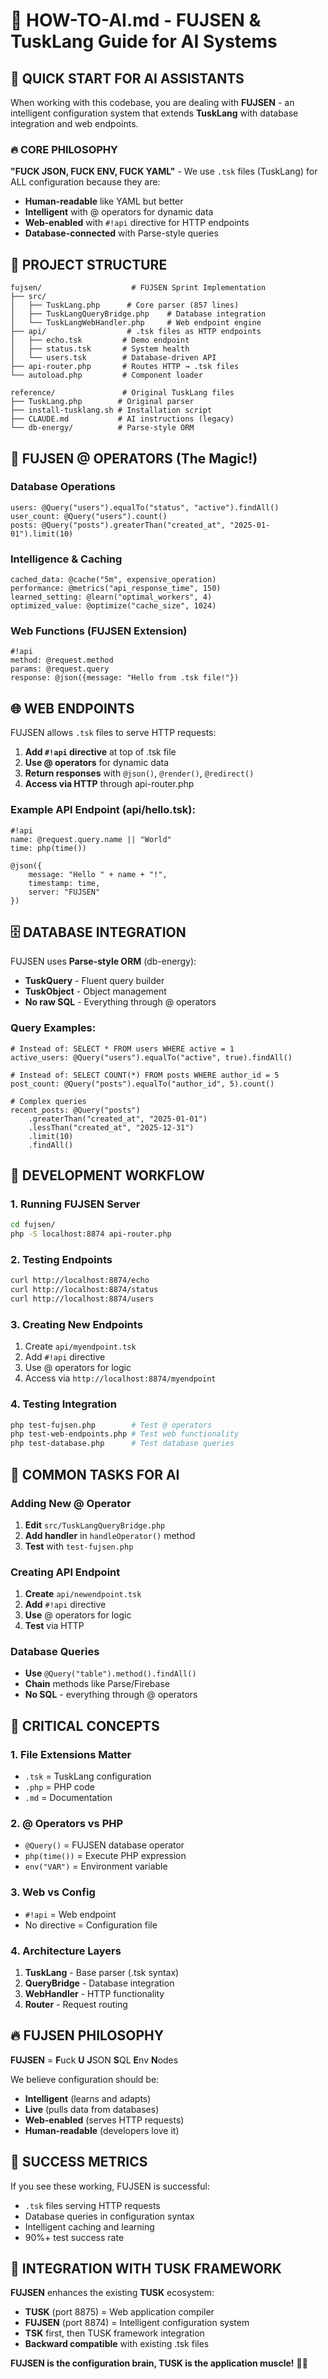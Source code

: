 # 🤖 HOW-TO-AI.md - FUJSEN & TuskLang Guide for AI Systems

## 🎯 QUICK START FOR AI ASSISTANTS

When working with this codebase, you are dealing with **FUJSEN** - an intelligent configuration system that extends **TuskLang** with database integration and web endpoints.

### 🔥 CORE PHILOSOPHY
**"FUCK JSON, FUCK ENV, FUCK YAML"** - We use `.tsk` files (TuskLang) for ALL configuration because they are:
- **Human-readable** like YAML but better
- **Intelligent** with @ operators for dynamic data
- **Web-enabled** with `#!api` directive for HTTP endpoints
- **Database-connected** with Parse-style queries

## 📁 PROJECT STRUCTURE

```
fujsen/                    # FUJSEN Sprint Implementation
├── src/
│   ├── TuskLang.php      # Core parser (857 lines)
│   ├── TuskLangQueryBridge.php    # Database integration
│   └── TuskLangWebHandler.php     # Web endpoint engine
├── api/                  # .tsk files as HTTP endpoints
│   ├── echo.tsk         # Demo endpoint
│   ├── status.tsk       # System health
│   └── users.tsk        # Database-driven API
├── api-router.php       # Routes HTTP → .tsk files
└── autoload.php         # Component loader

reference/               # Original TuskLang files
├── TuskLang.php        # Original parser
├── install-tusklang.sh # Installation script
├── CLAUDE.md           # AI instructions (legacy)
└── db-energy/          # Parse-style ORM
```

## 🚀 FUJSEN @ OPERATORS (The Magic!)

### Database Operations
```tsk
users: @Query("users").equalTo("status", "active").findAll()
user_count: @Query("users").count()
posts: @Query("posts").greaterThan("created_at", "2025-01-01").limit(10)
```

### Intelligence & Caching
```tsk
cached_data: @cache("5m", expensive_operation)
performance: @metrics("api_response_time", 150)
learned_setting: @learn("optimal_workers", 4)
optimized_value: @optimize("cache_size", 1024)
```

### Web Functions (FUJSEN Extension)
```tsk
#!api
method: @request.method
params: @request.query
response: @json({message: "Hello from .tsk file!"})
```

## 🌐 WEB ENDPOINTS

FUJSEN allows `.tsk` files to serve HTTP requests:

1. **Add `#!api` directive** at top of .tsk file
2. **Use @ operators** for dynamic data
3. **Return responses** with `@json()`, `@render()`, `@redirect()`
4. **Access via HTTP** through api-router.php

### Example API Endpoint (api/hello.tsk):
```tsk
#!api
name: @request.query.name || "World"
time: php(time())

@json({
    message: "Hello " + name + "!",
    timestamp: time,
    server: "FUJSEN"
})
```

## 🗄️ DATABASE INTEGRATION

FUJSEN uses **Parse-style ORM** (db-energy):
- **TuskQuery** - Fluent query builder
- **TuskObject** - Object management
- **No raw SQL** - Everything through @ operators

### Query Examples:
```tsk
# Instead of: SELECT * FROM users WHERE active = 1
active_users: @Query("users").equalTo("active", true).findAll()

# Instead of: SELECT COUNT(*) FROM posts WHERE author_id = 5
post_count: @Query("posts").equalTo("author_id", 5).count()

# Complex queries
recent_posts: @Query("posts")
    .greaterThan("created_at", "2025-01-01")
    .lessThan("created_at", "2025-12-31")
    .limit(10)
    .findAll()
```

## 🔧 DEVELOPMENT WORKFLOW

### 1. Running FUJSEN Server
```bash
cd fujsen/
php -S localhost:8874 api-router.php
```

### 2. Testing Endpoints
```bash
curl http://localhost:8874/echo
curl http://localhost:8874/status
curl http://localhost:8874/users
```

### 3. Creating New Endpoints
1. Create `api/myendpoint.tsk`
2. Add `#!api` directive
3. Use @ operators for logic
4. Access via `http://localhost:8874/myendpoint`

### 4. Testing Integration
```bash
php test-fujsen.php        # Test @ operators
php test-web-endpoints.php # Test web functionality
php test-database.php      # Test database queries
```

## 🎯 COMMON TASKS FOR AI

### Adding New @ Operator
1. **Edit** `src/TuskLangQueryBridge.php`
2. **Add handler** in `handleOperator()` method
3. **Test** with `test-fujsen.php`

### Creating API Endpoint
1. **Create** `api/newendpoint.tsk`
2. **Add** `#!api` directive
3. **Use** @ operators for logic
4. **Test** via HTTP

### Database Queries
- **Use** `@Query("table").method().findAll()`
- **Chain** methods like Parse/Firebase
- **No SQL** - everything through @ operators

## 🚨 CRITICAL CONCEPTS

### 1. File Extensions Matter
- `.tsk` = TuskLang configuration
- `.php` = PHP code
- `.md` = Documentation

### 2. @ Operators vs PHP
- `@Query()` = FUJSEN database operator
- `php(time())` = Execute PHP expression
- `env("VAR")` = Environment variable

### 3. Web vs Config
- `#!api` = Web endpoint
- No directive = Configuration file

### 4. Architecture Layers
1. **TuskLang** - Base parser (.tsk syntax)
2. **QueryBridge** - Database integration
3. **WebHandler** - HTTP functionality
4. **Router** - Request routing

## 🔥 FUJSEN PHILOSOPHY

**FUJSEN** = **F**uck **U** **J**SON **S**QL **E**nv **N**odes

We believe configuration should be:
- **Intelligent** (learns and adapts)
- **Live** (pulls data from databases)
- **Web-enabled** (serves HTTP requests)
- **Human-readable** (developers love it)

## 🎉 SUCCESS METRICS

If you see these working, FUJSEN is successful:
- `.tsk` files serving HTTP requests
- Database queries in configuration syntax
- Intelligent caching and learning
- 90%+ test success rate

## 🚀 INTEGRATION WITH TUSK FRAMEWORK

**FUJSEN** enhances the existing **TUSK** ecosystem:
- **TUSK** (port 8875) = Web application compiler
- **FUJSEN** (port 8874) = Intelligent configuration system
- **TSK** first, then TUSK framework integration
- **Backward compatible** with existing .tsk files

**FUJSEN is the configuration brain, TUSK is the application muscle!** 💪🧠 